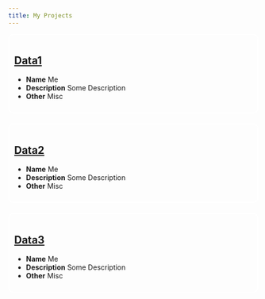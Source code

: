 ```yaml
---
title: My Projects
---
```


<link href="./css/data.css" rel="stylesheet"></link>

<div class="card">

## [Data1](https://google.com)

- **Name** Me
- **Description** Some Description
- **Other** Misc
</div>

<div class="card">

## [Data2](https://google.com)

- **Name** Me
- **Description** Some Description
- **Other** Misc
</div>

<div class="card">

## [Data3](https://google.com)

- **Name** Me
- **Description** Some Description
- **Other** Misc
</div>

<!-- -------------- Style -------------- -->
<style>
    .card {
    border: 2px solid white;
    border-radius: 10px;
    padding: 10px;
    margin-bottom: 20px;
}
.card:hover {
    box-shadow: 0 8px 16px 0 rgb(110, 110, 110);
    transform: scale(1.02);
    transition-duration: 500ms;
}
</style>
